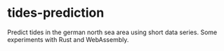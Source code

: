 # tides-prediction
Predict tides in the german north sea area using short data series. Some experiments with Rust and WebAssembly.
